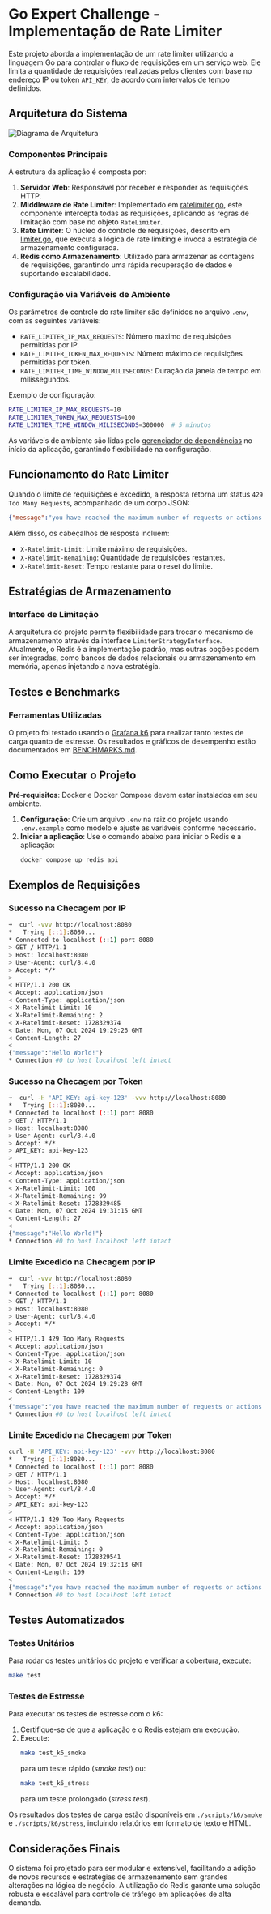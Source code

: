
# Go Expert Challenge - Implementação de Rate Limiter

Este projeto aborda a implementação de um rate limiter utilizando a linguagem Go para controlar o fluxo de requisições em um serviço web. Ele limita a quantidade de requisições realizadas pelos clientes com base no endereço IP ou token `API_KEY`, de acordo com intervalos de tempo definidos.

## Arquitetura do Sistema

![Diagrama de Arquitetura](./docs/diagram/diagram.png)

### Componentes Principais

A estrutura da aplicação é composta por:

1. **Servidor Web**: Responsável por receber e responder às requisições HTTP.
2. **Middleware de Rate Limiter**: Implementado em [ratelimiter.go](internal/infra/web/middlewares/ratelimiter.go), este componente intercepta todas as requisições, aplicando as regras de limitação com base no objeto `RateLimiter`.
3. **Rate Limiter**: O núcleo do controle de requisições, descrito em [limiter.go](internal/pkg/ratelimiter/limiter.go), que executa a lógica de rate limiting e invoca a estratégia de armazenamento configurada.
4. **Redis como Armazenamento**: Utilizado para armazenar as contagens de requisições, garantindo uma rápida recuperação de dados e suportando escalabilidade.

### Configuração via Variáveis de Ambiente

Os parâmetros de controle do rate limiter são definidos no arquivo `.env`, com as seguintes variáveis:

- `RATE_LIMITER_IP_MAX_REQUESTS`: Número máximo de requisições permitidas por IP.
- `RATE_LIMITER_TOKEN_MAX_REQUESTS`: Número máximo de requisições permitidas por token.
- `RATE_LIMITER_TIME_WINDOW_MILISECONDS`: Duração da janela de tempo em milissegundos.

Exemplo de configuração:
```sh
RATE_LIMITER_IP_MAX_REQUESTS=10
RATE_LIMITER_TOKEN_MAX_REQUESTS=100
RATE_LIMITER_TIME_WINDOW_MILISECONDS=300000  # 5 minutos
```

As variáveis de ambiente são lidas pelo [gerenciador de dependências](internal/pkg/dependencyinjector/injector.go) no início da aplicação, garantindo flexibilidade na configuração.

## Funcionamento do Rate Limiter

Quando o limite de requisições é excedido, a resposta retorna um status `429 Too Many Requests`, acompanhado de um corpo JSON:
```json
{"message":"you have reached the maximum number of requests or actions allowed within a certain time frame"}
```
Além disso, os cabeçalhos de resposta incluem:
- `X-Ratelimit-Limit`: Limite máximo de requisições.
- `X-Ratelimit-Remaining`: Quantidade de requisições restantes.
- `X-Ratelimit-Reset`: Tempo restante para o reset do limite.

## Estratégias de Armazenamento

### Interface de Limitação

A arquitetura do projeto permite flexibilidade para trocar o mecanismo de armazenamento através da interface `LimiterStrategyInterface`. Atualmente, o Redis é a implementação padrão, mas outras opções podem ser integradas, como bancos de dados relacionais ou armazenamento em memória, apenas injetando a nova estratégia.

## Testes e Benchmarks

### Ferramentas Utilizadas

O projeto foi testado usando o [Grafana k6](https://k6.io/) para realizar tanto testes de carga quanto de estresse. Os resultados e gráficos de desempenho estão documentados em [BENCHMARKS.md](./BENCHMARKS.md).

## Como Executar o Projeto

**Pré-requisitos**: Docker e Docker Compose devem estar instalados em seu ambiente.

1. **Configuração**: Crie um arquivo `.env` na raiz do projeto usando `.env.example` como modelo e ajuste as variáveis conforme necessário.
2. **Iniciar a aplicação**: Use o comando abaixo para iniciar o Redis e a aplicação:
   ```sh
   docker compose up redis api
   ```

## Exemplos de Requisições

### Sucesso na Checagem por IP
```sh
➜  curl -vvv http://localhost:8080
*   Trying [::1]:8080...
* Connected to localhost (::1) port 8080
> GET / HTTP/1.1
> Host: localhost:8080
> User-Agent: curl/8.4.0
> Accept: */*
> 
< HTTP/1.1 200 OK
< Accept: application/json
< Content-Type: application/json
< X-Ratelimit-Limit: 10
< X-Ratelimit-Remaining: 2
< X-Ratelimit-Reset: 1728329374
< Date: Mon, 07 Oct 2024 19:29:26 GMT
< Content-Length: 27
< 
{"message":"Hello World!"}
* Connection #0 to host localhost left intact
```

### Sucesso na Checagem por Token
```sh
➜  curl -H 'API_KEY: api-key-123' -vvv http://localhost:8080
*   Trying [::1]:8080...
* Connected to localhost (::1) port 8080
> GET / HTTP/1.1
> Host: localhost:8080
> User-Agent: curl/8.4.0
> Accept: */*
> API_KEY: api-key-123
> 
< HTTP/1.1 200 OK
< Accept: application/json
< Content-Type: application/json
< X-Ratelimit-Limit: 100
< X-Ratelimit-Remaining: 99
< X-Ratelimit-Reset: 1728329485
< Date: Mon, 07 Oct 2024 19:31:15 GMT
< Content-Length: 27
< 
{"message":"Hello World!"}
* Connection #0 to host localhost left intact
```

### Limite Excedido na Checagem por IP
```sh
➜  curl -vvv http://localhost:8080
*   Trying [::1]:8080...
* Connected to localhost (::1) port 8080
> GET / HTTP/1.1
> Host: localhost:8080
> User-Agent: curl/8.4.0
> Accept: */*
> 
< HTTP/1.1 429 Too Many Requests
< Accept: application/json
< Content-Type: application/json
< X-Ratelimit-Limit: 10
< X-Ratelimit-Remaining: 0
< X-Ratelimit-Reset: 1728329374
< Date: Mon, 07 Oct 2024 19:29:28 GMT
< Content-Length: 109
< 
{"message":"you have reached the maximum number of requests or actions allowed within a certain time frame"}
* Connection #0 to host localhost left intact
```

### Limite Excedido na Checagem por Token
```sh
curl -H 'API_KEY: api-key-123' -vvv http://localhost:8080
*   Trying [::1]:8080...
* Connected to localhost (::1) port 8080
> GET / HTTP/1.1
> Host: localhost:8080
> User-Agent: curl/8.4.0
> Accept: */*
> API_KEY: api-key-123
> 
< HTTP/1.1 429 Too Many Requests
< Accept: application/json
< Content-Type: application/json
< X-Ratelimit-Limit: 5
< X-Ratelimit-Remaining: 0
< X-Ratelimit-Reset: 1728329541
< Date: Mon, 07 Oct 2024 19:32:13 GMT
< Content-Length: 109
< 
{"message":"you have reached the maximum number of requests or actions allowed within a certain time frame"}
* Connection #0 to host localhost left intact
```

## Testes Automatizados

### Testes Unitários

Para rodar os testes unitários do projeto e verificar a cobertura, execute:
```sh
make test
```

### Testes de Estresse

Para executar os testes de estresse com o k6:
1. Certifique-se de que a aplicação e o Redis estejam em execução.
2. Execute:
   ```sh
   make test_k6_smoke
   ```
   para um teste rápido (_smoke test_) ou:
   ```sh
   make test_k6_stress
   ```
   para um teste prolongado (_stress test_).

Os resultados dos testes de carga estão disponíveis em `./scripts/k6/smoke` e `./scripts/k6/stress`, incluindo relatórios em formato de texto e HTML.

## Considerações Finais

O sistema foi projetado para ser modular e extensível, facilitando a adição de novos recursos e estratégias de armazenamento sem grandes alterações na lógica de negócio. A utilização do Redis garante uma solução robusta e escalável para controle de tráfego em aplicações de alta demanda.